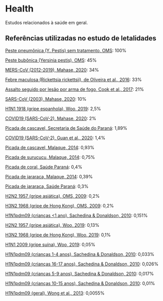 # Health
Estudos relacionados à saúde em geral.

## Referências utilizadas no estudo de letalidades

[Peste pneumônica (Y. Pestis) sem tratamento, OMS](https://www.who.int/news-room/fact-sheets/detail/plague): 100%

[Peste bubônica (Yersinia pestis), OMS](https://www.who.int/news-room/fact-sheets/detail/plague): 45%

[MERS-CoV (2012-2019), Mahase, 2020](https://www.bmj.com/content/368/bmj.m641): 34%

[Febre maculosa (Rickettsia rickettsii), de Oliveira et al., 2016](https://www.ncbi.nlm.nih.gov/pmc/articles/PMC4994305/): 33%

[Assalto seguido por lesão por arma de fogo, Cook et al., 2017](https://ajph.aphapublications.org/doi/pdf/10.2105/AJPH.2017.303837): 21%

[SARS-CoV (2003), Mahase, 2020](https://www.bmj.com/content/368/bmj.m641): 10%

[H1N1 1918 (gripe espanhola), Woo, 2019](https://www.cambridge.org/core/journals/british-actuarial-journal/article/agedependence-of-the-1918-pandemic/3BCBF4BDFBD8C5F0F4FBFDF34DF42209/core-reader#): 2,5%

[COVID19 (SARS-CoV-2), Mahase, 2020](https://www.bmj.com/content/368/bmj.m641): 2%

[Picada de cascavel, Secretaria de Saúde do Paraná](http://www.saude.pr.gov.br/arquivos/File/zoonoses_intoxicacoes/Acidentes_por_Animais_Peconhentos_e_Venenosos.pdf): 1,89%

[COVID19 (SARS-CoV-2), Guan et al., 2020](https://www.nejm.org/doi/full/10.1056/NEJMoa2002032): 1,4%

[Picada de cascavel, Malaque, 2014](http://www.saude.sp.gov.br/resources/cve-centro-de-vigilancia-epidemiologica/areas-de-vigilancia/doencas-de-transmissao-por-vetores-e-zoonoses/doc/peconhentos/peco16_acidentes_ofidicos_sjrp.pdf): 0,93%

[Picada de surucucu, Malaque, 2014](http://www.saude.sp.gov.br/resources/cve-centro-de-vigilancia-epidemiologica/areas-de-vigilancia/doencas-de-transmissao-por-vetores-e-zoonoses/doc/peconhentos/peco16_acidentes_ofidicos_sjrp.pdf): 0,75%

[Picada de coral, Saúde Paraná](http://www.saude.pr.gov.br/arquivos/File/zoonoses_intoxicacoes/Acidentes_por_Animais_Peconhentos_e_Venenosos.pdf): 0,4%

[Picada de jararaca, Malaque, 2014](http://www.saude.sp.gov.br/resources/cve-centro-de-vigilancia-epidemiologica/areas-de-vigilancia/doencas-de-transmissao-por-vetores-e-zoonoses/doc/peconhentos/peco16_acidentes_ofidicos_sjrp.pdf): 0,39%

[Picada de jararaca, Saúde Paraná](http://www.saude.pr.gov.br/arquivos/File/zoonoses_intoxicacoes/Acidentes_por_Animais_Peconhentos_e_Venenosos.pdf): 0,3%

[H2N2 1957 (gripe asiática), OMS, 2009](https://apps.who.int/iris/bitstream/handle/10665/44123/9789241547680_eng.pdf): 0,2%

[H3N2 1968 (gripe de Hong Kong), OMS, 2009](https://apps.who.int/iris/bitstream/handle/10665/44123/9789241547680_eng.pdf): 0,2%

[H1N1pdm09 (crianças <1 ano), Sachedina & Donaldson, 2010](https://www.thelancet.com/journals/lancet/article/PIIS0140-6736(10)61195-6/fulltext): 0,151%

[H2N2 1957 (gripe asiática), Woo, 2019](https://www.cambridge.org/core/journals/british-actuarial-journal/article/agedependence-of-the-1918-pandemic/3BCBF4BDFBD8C5F0F4FBFDF34DF42209/core-reader#): 0,13%

[H3N2 1968 (gripe de Hong Kong), Woo, 2019](https://www.cambridge.org/core/journals/british-actuarial-journal/article/agedependence-of-the-1918-pandemic/3BCBF4BDFBD8C5F0F4FBFDF34DF42209/core-reader#): 0,1%

[H1N1 2009 (gripe suína), Woo, 2019](https://www.cambridge.org/core/journals/british-actuarial-journal/article/agedependence-of-the-1918-pandemic/3BCBF4BDFBD8C5F0F4FBFDF34DF42209/core-reader#): 0,05%

[H1N1pdm09 (crianças 1-4 anos), Sachedina & Donaldson, 2010](https://www.thelancet.com/journals/lancet/article/PIIS0140-6736(10)61195-6/fulltext): 0,033%

[H1N1pdm09 (crianças 16-17 anos), Sachedina & Donaldson, 2010](https://www.thelancet.com/journals/lancet/article/PIIS0140-6736(10)61195-6/fulltext): 0,026%

[H1N1pdm09 (crianças 5-9 anos), Sachedina & Donaldson, 2010](https://www.thelancet.com/journals/lancet/article/PIIS0140-6736(10)61195-6/fulltext): 0,017%

[H1N1pdm09 (crianças 10-15 anos), Sachedina & Donaldson, 2010](https://www.thelancet.com/journals/lancet/article/PIIS0140-6736(10)61195-6/fulltext): 0,01%

[H1N1pdm09 (geral), Wong et al., 2013](https://www.ncbi.nlm.nih.gov/pmc/articles/PMC3809029/): 0,0055%
